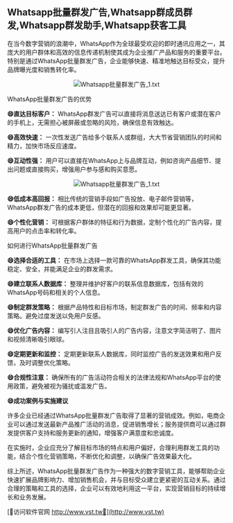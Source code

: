 ## **Whatsapp批量群发广告,Whatsapp群成员群发,Whatsapp群发助手,Whatsapp获客工具**

在当今数字营销的浪潮中，WhatsApp作为全球最受欢迎的即时通讯应用之一，其庞大的用户群体和高效的信息传递机制使其成为企业推广产品和服务的重要平台。特别是通过WhatsApp批量群发广告，企业能够快速、精准地触达目标受众，提升品牌曝光度和销售转化率。

 <center><img src="https://vst.tw/MP4/tuiguang/png/2.png" alt="Whatsapp批量群发广告_1.txt"></center>

WhatsApp批量群发广告的优势

**😄直达目标客户：**
WhatsApp群发广告可以直接将消息送达已有客户或潜在客户的手机上，无需担心被屏蔽或忽略的风险，确保信息有效触达。

**😄高效快速：**
一次性发送广告给多个联系人或群组，大大节省营销团队的时间和精力，加快市场反应速度。

**😄互动性强：**
用户可以直接在WhatsApp上与品牌互动，例如咨询产品细节、提出问题或直接购买，增强用户参与感和购买意愿。

 <center><img src="https://vst.tw/MP4/tuiguang/png/8.png" alt="Whatsapp批量群发广告_1.txt"></center>

**😄低成本高回报：**
相比传统的营销手段如广告投放、电子邮件营销等，WhatsApp群发广告的成本更低，但潜在的回报和效果却可能更显著。

**😄个性化营销：**
可根据客户群体的特征和行为数据，定制个性化的广告内容，提高用户的点击率和转化率。

如何进行WhatsApp批量群发广告

**😄选择合适的工具：**
在市场上选择一款可靠的WhatsApp群发工具，确保其功能稳定、安全，并能满足企业的群发需求。

**😄建立联系人数据库：**
整理并维护好客户的联系信息数据库，包括有效的WhatsApp号码和相关的个人信息。

**😄制定群发策略：**
根据产品特性和目标市场，制定群发广告的时间、频率和内容策略。避免过度发送以免用户反感。

**😄优化广告内容：**
编写引人注目且吸引人的广告内容，注意文字简洁明了、图片和视频清晰吸引眼球。

**😄定期更新和监控：**
定期更新联系人数据库，同时监控广告的发送效果和用户反馈，及时调整优化策略。

**😄合规性注意：**
确保所有的广告活动符合相关的法律法规和WhatsApp平台的使用政策，避免被视为骚扰或滥发广告。

**😄成功案例与实施建议**

许多企业已经通过WhatsApp批量群发广告取得了显著的营销成效。例如，电商企业可以通过发送最新产品推广活动的消息，促进销售增长；服务提供商可以通过群发提供客户支持和服务更新的通知，增强客户满意度和忠诚度。

在实施时，企业应充分了解目标市场的特点和用户偏好，合理利用群发工具的功能，结合个性化营销策略，不断优化和调整，以确保广告效果最大化。

综上所述，WhatsApp批量群发广告作为一种强大的数字营销工具，能够帮助企业快速扩展品牌影响力、增加销售机会，并与目标受众建立更紧密的互动关系。通过合理的策略和工具的选择，企业可以有效地利用这一平台，实现营销目标的持续增长和业务发展。


[👻访问软件官网 http://www.vst.tw👻](http://www.vst.tw)
